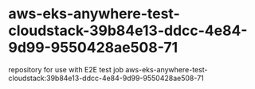 # aws-eks-anywhere-test-cloudstack-39b84e13-ddcc-4e84-9d99-9550428ae508-71
repository for use with E2E test job aws-eks-anywhere-test-cloudstack:39b84e13-ddcc-4e84-9d99-9550428ae508-71
